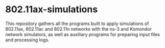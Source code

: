 # 802.11ax-simulations
This repository gathers all the programs built to apply simulations of 802.11ax, 802.11ac and 802.11n networks with the ns-3 and Komondor network simulators, as well as auxiliary programs for preparing input files and processing logs.
